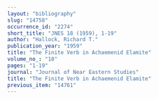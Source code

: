 ```yaml
---
layout: "bibliography"
slug: "14758"
occurrence_id: "2274"
short_title: "JNES 18 (1959), 1-19"
author: "Hallock, Richard T."
publication_year: "1959"
title: "The Finite Verb in Achaemenid Elamite"
volume_no_: "18"
pages: "1-19"
journal: "Journal of Near Eastern Studies"
title: "The Finite Verb in Achaemenid Elamite"
previous_item: "14761"
---
```

